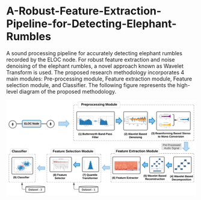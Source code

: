 # A-Robust-Feature-Extraction-Pipeline-for-Detecting-Elephant-Rumbles

A sound processing pipeline for accurately detecting elephant rumbles recorded by the ELOC node. For robust feature extraction and noise denoising of the elephant rumbles, a novel approach known as Wavelet Transform is used.
The proposed research methodology incorporates 4 main modules: Pre-processing module, Feature extraction module, Feature selection module, and Classifier. The following figure represents the high-level diagram of the proposed methodology.

![alt text](https://github.com/vinuri-s/A-Robust-Feature-Extraction-Pipeline-for-Detecting-Elephant-Rumbles/blob/main/High%20Level%20Architecture.png?raw=true)

